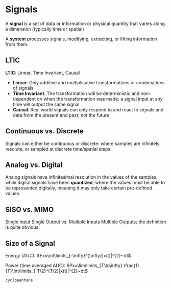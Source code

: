 # Signals

A **signal** is a set of data or information or physical quantity that varies along a dimension (typically time or spatial)

A **system** processes signals, modifying, extracting, or lifting information from them.

## LTIC

**LTIC**: Linear, Time Invariant, Causal

- **Linear**: Only additive and multiplicative transformations or combinations of signals
- **Time Invariant**: The transformation will be deterministic and non-dependent on when the transformation was made; a signal input at any time will output the same signal
- **Causal**: Real world signals can only respond to and react to signals and data from the present and past; not the future

## Continuous vs. Discrete

Signals can either be continuous or discrete: where samples are infinitely resolute, or sampled at discrete time/spatial steps.

## Analog vs. Digital

Analog signals have infinitesimal resolution in the values of the samples, while digital signals have been **quantized**, where the values must be able to be represented digitally, meaning it may only take certain pre-defined values.

## SISO vs. MIMO

Single Input Single Output vs. Multiple Inputs Multiple Outputs; the definition is quite obvious.

## Size of a Signal

Energy (AUC):
$Ex=\int\limits_{-\infty}^{\infty}|x(t)|^{2}~dt$

Power (time averaged AUC):
$Px=\lim\limits_{T\to\infty} \frac{1}{T}\int\limits_{-T/2}^{T/2}|x(t)|^{2}~dt$

```molecule3d
cyclopentane
```

